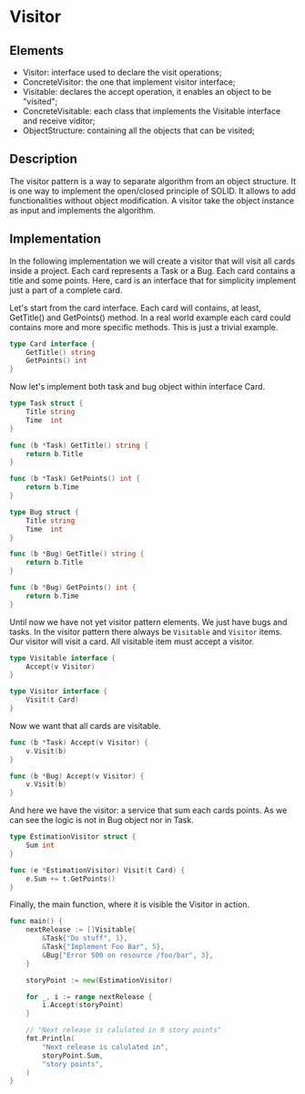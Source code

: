 # Visitor

## Elements

 - Visitor: interface used to declare the visit operations;
 - ConcreteVisitor: the one that implement visitor interface;
 - Visitable: declares the accept operation, it enables an object to be "visited";
 - ConcreteVisitable: each class that implements the Visitable interface and receive viditor;
 - ObjectStructure: containing all the objects that can be visited;

## Description

The visitor pattern is a way to separate algorithm from an object structure. It
is one way to implement the open/closed principle of SOLID. It allows to add
functionalities without object modification. A visitor take the object instance
as input and implements the algorithm.

## Implementation

In the following implementation we will create a visitor that will visit all
cards inside a project. Each card represents a Task or a Bug. Each card
contains a title and some points. Here, card is an interface that for
simplicity implement just a part of a complete card.

Let's start from the card interface. Each card will contains, at least,
GetTitle() and GetPoints() method. In a real world example each card could
contains more and more specific methods. This is just a trivial example.

```go
type Card interface {
	GetTitle() string
	GetPoints() int
}
```

Now let's implement both task and bug object within interface Card.

```go
type Task struct {
	Title string
	Time  int
}

func (b *Task) GetTitle() string {
	return b.Title
}

func (b *Task) GetPoints() int {
	return b.Time
}

type Bug struct {
	Title string
	Time  int
}

func (b *Bug) GetTitle() string {
	return b.Title
}

func (b *Bug) GetPoints() int {
	return b.Time
}
```

Until now we have not yet visitor pattern elements. We just have bugs and
tasks.  In the visitor pattern there always be `Visitable` and `Visitor` items.
Our visitor will visit a card. All visitable item must accept a visitor.

```go
type Visitable interface {
	Accept(v Visitor)
}

type Visitor interface {
	Visit(t Card)
}
```

Now we want that all cards are visitable.

```go
func (b *Task) Accept(v Visitor) {
	v.Visit(b)
}

func (b *Bug) Accept(v Visitor) {
	v.Visit(b)
}
```

And here we have the visitor: a service that sum each cards points. As we can
see the logic is not in Bug object nor in Task.

```go
type EstimationVisitor struct {
	Sum int
}

func (e *EstimationVisitor) Visit(t Card) {
	e.Sum += t.GetPoints()
}
```

Finally, the main function, where it is visible the Visitor in action.

```go
func main() {
	nextRelease := []Visitable{
		&Task{"Do stuff", 1},
		&Task{"Implement Foo Bar", 5},
		&Bug{"Error 500 on resource /foo/bar", 3},
	}

	storyPoint := new(EstimationVisitor)

	for _, i := range nextRelease {
		i.Accept(storyPoint)
	}

	// "Next release is calulated in 9 story points"
	fmt.Println(
		"Next release is calulated in",
		storyPoint.Sum,
		"story points",
	)
}
```

